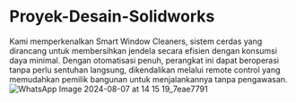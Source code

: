 # Proyek-Desain-Solidworks
Kami memperkenalkan Smart Window Cleaners, sistem cerdas yang dirancang untuk membersihkan jendela secara efisien dengan konsumsi daya minimal. Dengan otomatisasi penuh, perangkat ini dapat beroperasi tanpa perlu sentuhan langsung, dikendalikan melalui remote control yang memudahkan pemilik bangunan untuk menjalankannya tanpa pengawasan.
![WhatsApp Image 2024-08-07 at 14 15 19_7eae7791](https://github.com/user-attachments/assets/43e1fae9-b6d6-4c6e-863e-e4cdeeeaf6b9)
